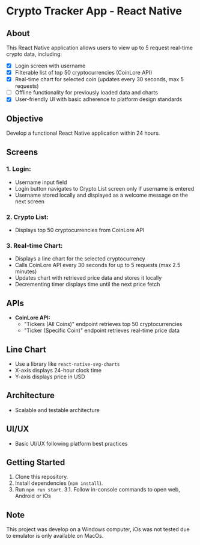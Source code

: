 # Crypto Tracker App - React Native

## About

This React Native application allows users to view up to 5 request real-time crypto data, including:

*   [x] Login screen with username 
*   [x] Filterable list of top 50 cryptocurrencies (CoinLore API)
*   [x] Real-time chart for selected coin (updates every 30 seconds, max 5 requests)
*   [ ] Offline functionality for previously loaded data and charts
*   [x] User-friendly UI with basic adherence to platform design standards

## Objective

Develop a functional React Native application within 24 hours.

## Screens

### 1. Login:

*   Username input field
*   Login button navigates to Crypto List screen only if username is entered
*   Username stored locally and displayed as a welcome message on the next screen

### 2. Crypto List:

*   Displays top 50 cryptocurrencies from CoinLore API

### 3. Real-time Chart:

*   Displays a line chart for the selected cryptocurrency
*   Calls CoinLore API every 30 seconds for up to 5 requests (max 2.5 minutes)
*   Updates chart with retrieved price data and stores it locally
*   Decrementing timer displays time until the next price fetch

## APIs

*   **CoinLore API:**
    *   "Tickers (All Coins)" endpoint retrieves top 50 cryptocurrencies
    *   "Ticker (Specific Coin)" endpoint retrieves real-time price data
      
## Line Chart

*   Use a library like `react-native-svg-charts`
*   X-axis displays 24-hour clock time
*   Y-axis displays price in USD

## Architecture

*   Scalable and testable architecture

## UI/UX

*   Basic UI/UX following platform best practices

## Getting Started

1.  Clone this repository.
2.  Install dependencies (`npm install`).
3.  Run `npm run start`.
   3.1.   Follow in-console commands to open web, Android or iOs

## Note

This project was develop on a Windows computer, iOs was not tested due to emulator is only available on MacOs.
